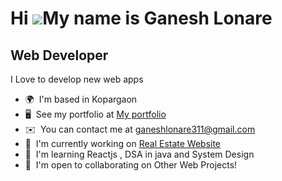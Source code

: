Hi ![](https://user-images.githubusercontent.com/18350557/176309783-0785949b-9127-417c-8b55-ab5a4333674e.gif)My name is Ganesh Lonare
=====================================================================================================================================

Web Developer
-------------

I Love to develop new web apps

* 🌍  I'm based in Kopargaon
* 🖥️  See my portfolio at [My portfolio](http://myapp.dev)
* ✉️  You can contact me at [ganeshlonare311@gmail.com](mailto:ganeshlonare311@gmail.com)
* 🚀  I'm currently working on [Real Estate Website](http://github.com/ganeshlonare311/mern-estate-project)
* 🧠  I'm learning Reactjs , DSA in java and System Design
* 🤝  I'm open to collaborating on Other Web Projects!

